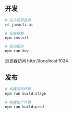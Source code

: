 ## 开发

```bash
# 进入项目目录
cd javacli-ui

# 安装依赖
npm install

# 启动服务
npm run dev
```

浏览器访问 http://localhost:1024

## 发布

```bash
# 构建测试环境
npm run build:stage

# 构建生产环境
npm run build:prod
```